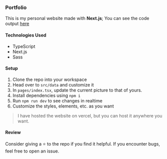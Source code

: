 ### Portfolio

This is my personal website made with **Next.js**; You can see the code output [here](https://www.aakash.engineer)

#### Technologies Used

- TypeScript
- Next.js
- Sass

#### Setup

1. Clone the repo into your workspace
2. Head over to `src/data` and customize it
3. In `pages/index.tsx`, update the current picture to that of yours.
4. Install dependencies using `npm i`
5. Run `npm run dev` to see changes in realtime
6. Customize the styles, elements, etc. as you want

> I have hosted the website on vercel, but you can host it anywhere you want.

#### Review

Consider giving a ⭐ to the repo if you find it helpful. If you encounter bugs, feel free to open an issue.